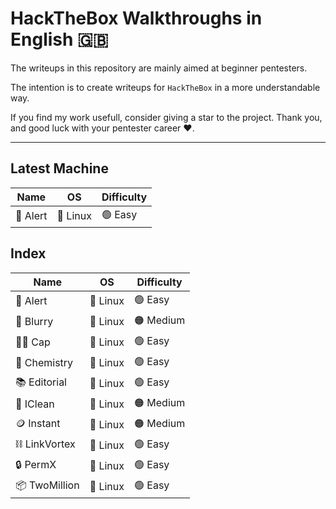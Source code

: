 # HackTheBox Walkthroughs in English 🇬🇧

The writeups in this repository are mainly aimed at beginner pentesters.

The intention is to create writeups for `HackTheBox` in a more understandable way.

If you find my work usefull, consider giving a star to the project. Thank you, and good luck with your pentester career ❤️.

---

## Latest Machine

|Name|OS|Difficulty|
|-|-|-|
|🔔 Alert|🐧 Linux|🟢 Easy|

## Index

|Name|OS|Difficulty|
|-|-|-|
|🔔 Alert|🐧 Linux|🟢 Easy|
|🤖 Blurry|🐧 Linux|🟠 Medium|
|🏴‍☠ Cap|🐧 Linux|🟢 Easy|
|🧪 Chemistry|🐧 Linux|🟢 Easy|
|📚 Editorial|🐧 Linux|🟢 Easy|
|🧹 IClean|🐧 Linux|🟠 Medium|
|🪙 Instant|🐧 Linux|🟠 Medium|
|⛓ LinkVortex|🐧 Linux|🟢 Easy|
|🔒 PermX|🐧 Linux|🟢 Easy|
|📦 TwoMillion|🐧 Linux|🟢 Easy|